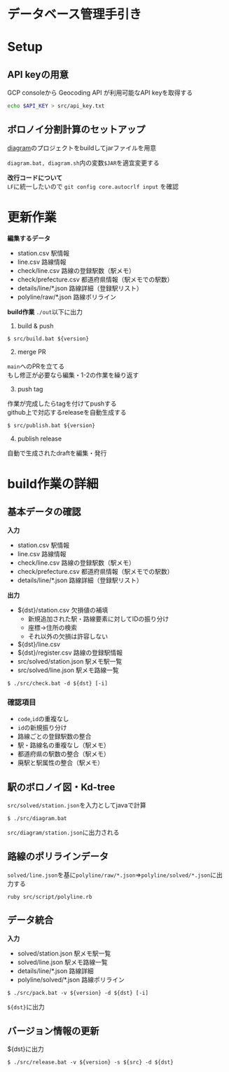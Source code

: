 # データベース管理手引き

# Setup
## API keyの用意
GCP consoleから Geocoding API が利用可能なAPI keyを取得する
```bash
echo $API_KEY > src/api_key.txt
```

## ボロノイ分割計算のセットアップ
[diagram](https://github.com/Seo-4d696b75/diagram)のプロジェクトをbuildしてjarファイルを用意

`diagram.bat, diagram.sh`内の変数`$JAR`を適宜変更する  

**改行コードについて**  
`LF`に統一したいので `git config core.autocrlf input` を確認

# 更新作業

**編集するデータ**
- station.csv 駅情報
- line.csv 路線情報
- check/line.csv 路線の登録駅数（駅メモ）
- check/prefecture.csv 都道府県情報（駅メモでの駅数）
- details/line/*.json 路線詳細（登録駅リスト）
- polyline/raw/*.json 路線ポリライン

**build作業**
`./out`以下に出力

1. build & push

```
$ src/build.bat ${version}
```

2. merge PR

`main`へのPRを立てる  
もし修正が必要なら編集・1-2の作業を繰り返す

3. push tag

作業が完成したらtagを付けてpushする  
github上で対応するreleaseを自動生成する  

```
$ src/publish.bat ${version}
```

4. publish release

自動で生成されたdraftを編集・発行


# build作業の詳細

## 基本データの確認

**入力**
- station.csv 駅情報
- line.csv 路線情報
- check/line.csv 路線の登録駅数（駅メモ）
- check/prefecture.csv 都道府県情報（駅メモでの駅数）
- details/line/*.json 路線詳細（登録駅リスト）

**出力**
- ${dst}/station.csv 欠損値の補填  
    - 新規追加された駅・路線要素に対してIDの振り分け
    - 座標->住所の検索
    - それ以外の欠損は許容しない
- ${dst}/line.csv
- ${dst}/register.csv 路線の登録駅情報
- src/solved/station.json 駅メモ駅一覧
- src/solved/line.json 駅メモ路線一覧

```
$ ./src/check.bat -d ${dst} [-i]
```


### 確認項目
- `code`,`id`の重複なし
- `id`の新規振り分け
- 路線ごとの登録駅数の整合
- 駅・路線名の重複なし（駅メモ）
- 都道府県の駅数の整合（駅メモ）
- 廃駅と駅属性の整合（駅メモ）



## 駅のボロノイ図・Kd-tree

`src/solved/station.json`を入力としてjavaで計算  

```
$ ./src/diagram.bat
```

`src/diagram/station.json`に出力される

## 路線のポリラインデータ

`solved/line.json`を基に`polyline/raw/*.json`=>`polyline/solved/*.json`に出力する

```
ruby src/script/polyline.rb
```

## データ統合


**入力**
- solved/station.json 駅メモ駅一覧
- solved/line.json 駅メモ路線一覧
- details/line/*.json 路線詳細
- polyline/solved/*.json 路線ポリライン

```
$ ./src/pack.bat -v ${version} -d ${dst} [-i]
```

`${dst}`に出力

## バージョン情報の更新

${dst}に出力

```
$ ./src/release.bat -v ${version} -s ${src} -d ${dst}
```
